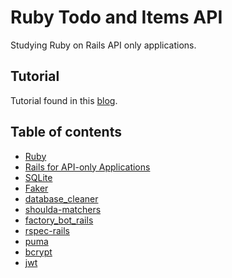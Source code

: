 # Ruby Todo and Items API
Studying Ruby on Rails API only applications.

## Tutorial
Tutorial found in this [blog](https://scotch.io/tutorials/build-a-restful-json-api-with-rails-5-part-one).

## Table of contents
- [Ruby](https://www.ruby-lang.org/en/)
- [Rails for API-only Applications](http://guides.rubyonrails.org/api_app.html)
- [SQLite](https://www.sqlite.org/index.html)
- [Faker](https://github.com/stympy/faker)
- [database_cleaner](https://github.com/DatabaseCleaner/database_cleaner)
- [shoulda-matchers](https://github.com/thoughtbot/shoulda-matchers)
- [factory_bot_rails](https://github.com/thoughtbot/factory_bot_rails)
- [rspec-rails](https://github.com/rspec/rspec-rails)
- [puma](https://github.com/puma/puma)
- [bcrypt](https://rubygems.org/gems/bcrypt/versions/3.1.11)
- [jwt](https://github.com/jwt/ruby-jwt)